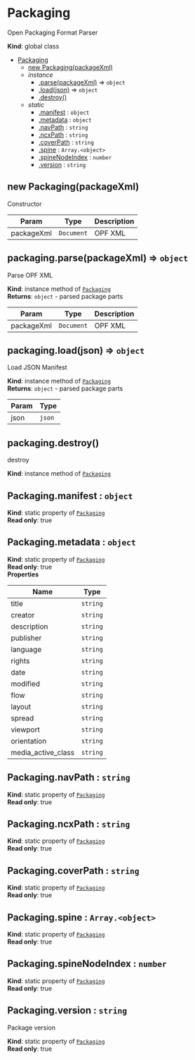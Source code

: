 <a name="Packaging"></a>

# Packaging
Open Packaging Format Parser

**Kind**: global class  

* [Packaging](#Packaging)
    * [new Packaging(packageXml)](#new_Packaging_new)
    * _instance_
        * [.parse(packageXml)](#Packaging+parse) ⇒ <code>object</code>
        * [.load(json)](#Packaging+load) ⇒ <code>object</code>
        * [.destroy()](#Packaging+destroy)
    * _static_
        * [.manifest](#Packaging.manifest) : <code>object</code>
        * [.metadata](#Packaging.metadata) : <code>object</code>
        * [.navPath](#Packaging.navPath) : <code>string</code>
        * [.ncxPath](#Packaging.ncxPath) : <code>string</code>
        * [.coverPath](#Packaging.coverPath) : <code>string</code>
        * [.spine](#Packaging.spine) : <code>Array.&lt;object&gt;</code>
        * [.spineNodeIndex](#Packaging.spineNodeIndex) : <code>number</code>
        * [.version](#Packaging.version) : <code>string</code>

<a name="new_Packaging_new"></a>

## new Packaging(packageXml)
Constructor


| Param | Type | Description |
| --- | --- | --- |
| packageXml | <code>Document</code> | OPF XML |

<a name="Packaging+parse"></a>

## packaging.parse(packageXml) ⇒ <code>object</code>
Parse OPF XML

**Kind**: instance method of [<code>Packaging</code>](#Packaging)  
**Returns**: <code>object</code> - parsed package parts  

| Param | Type | Description |
| --- | --- | --- |
| packageXml | <code>Document</code> | OPF XML |

<a name="Packaging+load"></a>

## packaging.load(json) ⇒ <code>object</code>
Load JSON Manifest

**Kind**: instance method of [<code>Packaging</code>](#Packaging)  
**Returns**: <code>object</code> - parsed package parts  

| Param | Type |
| --- | --- |
| json | <code>json</code> | 

<a name="Packaging+destroy"></a>

## packaging.destroy()
destroy

**Kind**: instance method of [<code>Packaging</code>](#Packaging)  
<a name="Packaging.manifest"></a>

## Packaging.manifest : <code>object</code>
**Kind**: static property of [<code>Packaging</code>](#Packaging)  
**Read only**: true  
<a name="Packaging.metadata"></a>

## Packaging.metadata : <code>object</code>
**Kind**: static property of [<code>Packaging</code>](#Packaging)  
**Read only**: true  
**Properties**

| Name | Type |
| --- | --- |
| title | <code>string</code> | 
| creator | <code>string</code> | 
| description | <code>string</code> | 
| publisher | <code>string</code> | 
| language | <code>string</code> | 
| rights | <code>string</code> | 
| date | <code>string</code> | 
| modified | <code>string</code> | 
| flow | <code>string</code> | 
| layout | <code>string</code> | 
| spread | <code>string</code> | 
| viewport | <code>string</code> | 
| orientation | <code>string</code> | 
| media_active_class | <code>string</code> | 

<a name="Packaging.navPath"></a>

## Packaging.navPath : <code>string</code>
**Kind**: static property of [<code>Packaging</code>](#Packaging)  
**Read only**: true  
<a name="Packaging.ncxPath"></a>

## Packaging.ncxPath : <code>string</code>
**Kind**: static property of [<code>Packaging</code>](#Packaging)  
**Read only**: true  
<a name="Packaging.coverPath"></a>

## Packaging.coverPath : <code>string</code>
**Kind**: static property of [<code>Packaging</code>](#Packaging)  
**Read only**: true  
<a name="Packaging.spine"></a>

## Packaging.spine : <code>Array.&lt;object&gt;</code>
**Kind**: static property of [<code>Packaging</code>](#Packaging)  
**Read only**: true  
<a name="Packaging.spineNodeIndex"></a>

## Packaging.spineNodeIndex : <code>number</code>
**Kind**: static property of [<code>Packaging</code>](#Packaging)  
**Read only**: true  
<a name="Packaging.version"></a>

## Packaging.version : <code>string</code>
Package version

**Kind**: static property of [<code>Packaging</code>](#Packaging)  
**Read only**: true  
